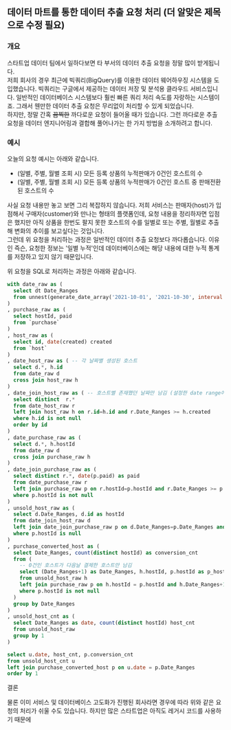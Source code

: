 ## 데이터 마트를 통한 데이터 추출 요청 처리 (더 알맞은 제목으로 수정 필요) 

### 개요
스타트업 데이터 팀에서 일하다보면 타 부서의 데이터 추출 요청을 정말 많이 받게됩니다.  
저희 회사의 경우 최근에 빅쿼리(BigQuery)를 이용한 데이터 웨어하우징 시스템을 도입했습니다. 빅쿼리는 구글에서 제공하는 데이터 저장 및 분석용 클라우드 서비스입니다. 일반적인 데이터베이스 시스템보다 훨씬 빠른 쿼리 처리 속도를 자랑하는 시스템이죠.
그래서 웬만한 데이터 추출 요청은 무리없이 처리할 수 있게 되었습니다.  
하지만, 정말 간혹 ~~끔찍한~~ 까다로운 요청이 들어올 때가 있습니다. 그런 까다로운 추출 요청을 데이터 엔지니어링과 결합해 풀어나가는 한 가지 방법을 소개하려고 합니다. 

### 예시
오늘의 요청 예시는 아래와 같습니다.
- (일별, 주별, 월별 조회 시) 모든 등록 상품의 누적판매가 0건인 호스트의 수
- (일별, 주별, 월별 조회 시) 모든 등록 상품의 누적판매가 0건인 호스트 중 판매전환된 호스트의 수  

사실 요청 내용만 놓고 보면 그리 복잡하지 않습니다. 저희 서비스는 판매자(host)가 입점해서 구매자(customer)와 만나는 형태의 플랫폼인데, 요청 내용을 정리하자면 입점은 했지만 아직 상품을 한번도 팔지 못한 호스트의 수를 일별로 또는 주별, 월별로 추출해 변화의 추이를 보고싶다는 것입니다.  
그런데 위 요청을 처리하는 과정은 일반적인 데이터 추출 요청보다 까다롭습니다. 이유인 즉슨, 요청한 정보는 '일별 누적'인데 데이터베이스에는 해당 내용에 대한 누적 통계를 저장하고 있지 않기 때문입니다.  

위 요청을 SQL로 처리하는 과정은 아래와 같습니다.  
```sql
with date_raw as (
  select dt Date_Ranges
  from unnest(generate_date_array('2021-10-01', '2021-10-30', interval 1 day)) dt
)
, purchase_raw as (
  select hostId, paid
  from `purchase`
)
, host_raw as (
  select id, date(created) created
  from `host`
)
, date_host_raw as ( -- 각 날짜별 생성된 호스트
  select d.*, h.id
  from date_raw d
  cross join host_raw h
)
, date_join_host_raw as ( -- 호스트별 존재했던 날짜만 남김 (설정한 date range에서)
  select distinct  r.*
  from date_host_raw r
  left join host_raw h on r.id=h.id and r.Date_Ranges >= h.created
  where h.id is not null
  order by id
)
, date_purchase_raw as (
  select d.*, h.hostId
  from date_raw d
  cross join purchase_raw h
)
, date_join_purchase_raw as (
  select distinct r.*, date(p.paid) as paid
  from date_purchase_raw r
  left join purchase_raw p on r.hostId=p.hostId and r.Date_Ranges >= p.paid
  where p.hostId is not null
)
, unsold_host_raw as (
  select d.Date_Ranges, d.id as hostId
  from date_join_host_raw d
  left join date_join_purchase_raw p on d.Date_Ranges=p.Date_Ranges and d.id=p.hostId
  where p.hostId is null
)
, purchase_converted_host as (
  select Date_Ranges, count(distinct hostId) as conversion_cnt 
  from (
    -- 0건인 호스트가 다음날 결제한 호스트만 남김
    select (Date_Ranges+1) as Date_Ranges, h.hostId, p.hostId as p_host, paid
    from unsold_host_raw h
    left join purchase_raw p on h.hostId = p.hostId and h.Date_Ranges+1 = date(paid)
    where p.hostId is not null
  )
  group by Date_Ranges
)
, unsold_host_cnt as (
  select Date_Ranges as date, count(distinct hostId) host_cnt 
  from unsold_host_raw
  group by 1
)

select u.date, host_cnt, p.conversion_cnt
from unsold_host_cnt u
left join purchase_converted_host p on u.date = p.Date_Ranges
order by 1
```


결론

물론 이미 서비스 및 데이터베이스 고도화가 진행된 회사라면 경우에 따라 위와 같은 요청의 처리가 쉬울 수도 있습니다. 
하지만 많은 스타트업은 아직도 레거시 코드를 사용하기 때문에 